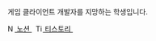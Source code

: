 게임 클라이언트 개발자를 지망하는 학생입니다.

<a href="https://www.notion.so/12358940690e803d9bfaf1c57c089501?pvs=4">
  <img src="https://www.notion.so/front-static/logo-ios.png" alt="Notion" style="width:1em;height:1em;">
  노션
</a>&nbsp
<a href="fore4022.tistory.com">
  <img src="https://upload.wikimedia.org/wikipedia/commons/4/4e/Tistory_logotype.svg" alt="Tistory" style="width:1em;height:1em;">
  티스토리
</a>&nbsp;
